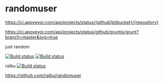randomuser
==========
https://ci.appveyor.com/api/projects/status/{github|bitbucket}/{repository}

https://ci.appveyor.com/api/projects/status/github/gruntjs/grunt?branch=master&svg=true

just random


[![Build status](https://ci.appveyor.com/api/projects/status/3mmmskfrqt74aijh/branch/v2?svg=true)](https://ci.appveyor.com/project/SpecFlow/specflow/branch/v2)
[![Build status](https://ci.appveyor.com/api/projects/status/github/randomuser)](https://ci.appveyor.com/api/projects/status/github/randomuser)


ralbu
[![Build status](https://ci.appveyor.com/api/projects/status/github/ralbu/randomuser)](https://ci.appveyor.com/api/projects/status/github/ralbu/randomuser)


https://github.com/ralbu/randomuser